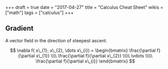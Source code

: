 +++
draft = true
date = "2017-04-27"
title = "Calculus Cheat Sheet"
wikis = ["math"]
tags = ["calculus"]
+++

## Gradient

A vector field in the direction of steepest ascent.

$$
\nabla f( x\_{1},  x\_{2}, \dots  x\_{i}) =  \begin{bmatrix}
  \frac{\partial f}{\partial x\_{1}} \\\\ 
  \frac{\partial f}{\partial x\_{2}} \\\\\
  \vdots \\\\\
  \frac{\partial f}{\partial x\_{i}}
\end{bmatrix} 
$$
